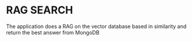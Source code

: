 # RAG SEARCH
The application does a RAG on the vector database based in similarity and return the best answer from MongoDB

